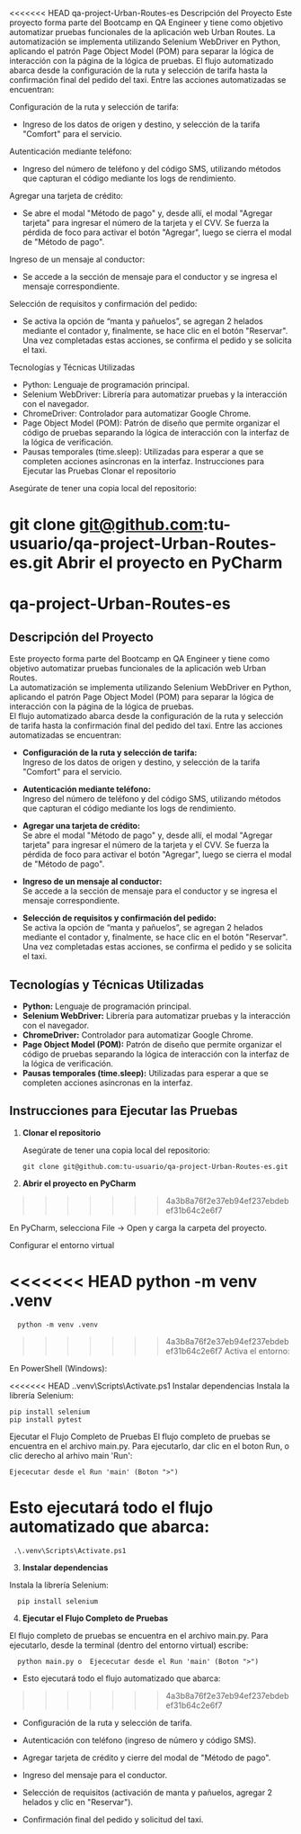 <<<<<<< HEAD
qa-project-Urban-Routes-es
Descripción del Proyecto
Este proyecto forma parte del Bootcamp en QA Engineer y tiene como objetivo automatizar pruebas funcionales de la aplicación web Urban Routes.
La automatización se implementa utilizando Selenium WebDriver en Python, aplicando el patrón Page Object Model (POM) para separar la lógica de interacción con la página de la lógica de pruebas.
El flujo automatizado abarca desde la configuración de la ruta y selección de tarifa hasta la confirmación final del pedido del taxi. Entre las acciones automatizadas se encuentran:

Configuración de la ruta y selección de tarifa:
* Ingreso de los datos de origen y destino, y selección de la tarifa "Comfort" para el servicio.

Autenticación mediante teléfono:
* Ingreso del número de teléfono y del código SMS, utilizando métodos que capturan el código mediante los logs de rendimiento.

Agregar una tarjeta de crédito:
* Se abre el modal "Método de pago" y, desde allí, el modal "Agregar tarjeta" para ingresar el número de la tarjeta y el CVV. Se fuerza la pérdida de foco para activar el botón "Agregar", luego se cierra el modal de "Método de pago".

Ingreso de un mensaje al conductor:
* Se accede a la sección de mensaje para el conductor y se ingresa el mensaje correspondiente.

Selección de requisitos y confirmación del pedido:
* Se activa la opción de “manta y pañuelos”, se agregan 2 helados mediante el contador y, finalmente, se hace clic en el botón "Reservar". Una vez completadas estas acciones, se confirma el pedido y se solicita el taxi.

Tecnologías y Técnicas Utilizadas
* Python: Lenguaje de programación principal.
* Selenium WebDriver: Librería para automatizar pruebas y la interacción con el navegador.
* ChromeDriver: Controlador para automatizar Google Chrome.
* Page Object Model (POM): Patrón de diseño que permite organizar el código de pruebas separando la lógica de interacción con la interfaz de la lógica de verificación.
* Pausas temporales (time.sleep): Utilizadas para esperar a que se completen acciones asíncronas en la interfaz.
Instrucciones para Ejecutar las Pruebas
Clonar el repositorio

Asegúrate de tener una copia local del repositorio:

git clone git@github.com:tu-usuario/qa-project-Urban-Routes-es.git
Abrir el proyecto en PyCharm
=======
# qa-project-Urban-Routes-es

## Descripción del Proyecto

Este proyecto forma parte del Bootcamp en QA Engineer y tiene como objetivo automatizar pruebas funcionales de la aplicación web Urban Routes.  
La automatización se implementa utilizando Selenium WebDriver en Python, aplicando el patrón Page Object Model (POM) para separar la lógica de interacción con la página de la lógica de pruebas.  
El flujo automatizado abarca desde la configuración de la ruta y selección de tarifa hasta la confirmación final del pedido del taxi. Entre las acciones automatizadas se encuentran:

- **Configuración de la ruta y selección de tarifa:**  
  Ingreso de los datos de origen y destino, y selección de la tarifa "Comfort" para el servicio.

- **Autenticación mediante teléfono:**  
  Ingreso del número de teléfono y del código SMS, utilizando métodos que capturan el código mediante los logs de rendimiento.

- **Agregar una tarjeta de crédito:**  
  Se abre el modal "Método de pago" y, desde allí, el modal "Agregar tarjeta" para ingresar el número de la tarjeta y el CVV. Se fuerza la pérdida de foco para activar el botón "Agregar", luego se cierra el modal de "Método de pago".

- **Ingreso de un mensaje al conductor:**  
  Se accede a la sección de mensaje para el conductor y se ingresa el mensaje correspondiente.

- **Selección de requisitos y confirmación del pedido:**  
  Se activa la opción de “manta y pañuelos”, se agregan 2 helados mediante el contador y, finalmente, se hace clic en el botón "Reservar". Una vez completadas estas acciones, se confirma el pedido y se solicita el taxi.

## Tecnologías y Técnicas Utilizadas

- **Python:** Lenguaje de programación principal.
- **Selenium WebDriver:** Librería para automatizar pruebas y la interacción con el navegador.
- **ChromeDriver:** Controlador para automatizar Google Chrome.
- **Page Object Model (POM):** Patrón de diseño que permite organizar el código de pruebas separando la lógica de interacción con la interfaz de la lógica de verificación.
- **Pausas temporales (time.sleep):** Utilizadas para esperar a que se completen acciones asíncronas en la interfaz.

## Instrucciones para Ejecutar las Pruebas

1. **Clonar el repositorio**

   Asegúrate de tener una copia local del repositorio:
   
       git clone git@github.com:tu-usuario/qa-project-Urban-Routes-es.git

2. **Abrir el proyecto en PyCharm**
>>>>>>> 4a3b8a76f2e37eb94ef237ebdebef31b64c2e6f7

En PyCharm, selecciona File → Open y carga la carpeta del proyecto.

Configurar el entorno virtual

<<<<<<< HEAD
    python -m venv .venv
=======
      python -m venv .venv

>>>>>>> 4a3b8a76f2e37eb94ef237ebdebef31b64c2e6f7
Activa el entorno:

En PowerShell (Windows):

<<<<<<< HEAD
    .\.venv\Scripts\Activate.ps1
Instalar dependencias
Instala la librería Selenium:

    pip install selenium
    pip install pytest
Ejecutar el Flujo Completo de Pruebas
El flujo completo de pruebas se encuentra en el archivo main.py. Para ejecutarlo, dar clic en el boton Run, o clic derecho al arhivo main 'Run':

    Ejececutar desde el Run 'main' (Boton ">")
Esto ejecutará todo el flujo automatizado que abarca:
=======
     .\.venv\Scripts\Activate.ps1

3. **Instalar dependencias**

Instala la librería Selenium:

      pip install selenium

4. **Ejecutar el Flujo Completo de Pruebas**

El flujo completo de pruebas se encuentra en el archivo main.py. Para ejecutarlo, desde la terminal (dentro del entorno virtual) escribe:

      python main.py o  Ejececutar desde el Run 'main' (Boton ">")

* Esto ejecutará todo el flujo automatizado que abarca:
>>>>>>> 4a3b8a76f2e37eb94ef237ebdebef31b64c2e6f7

* Configuración de la ruta y selección de tarifa.

* Autenticación con teléfono (ingreso de número y código SMS).

* Agregar tarjeta de crédito y cierre del modal de "Método de pago".

* Ingreso del mensaje para el conductor.

* Selección de requisitos (activación de manta y pañuelos, agregar 2 helados y clic en "Reservar").

* Confirmación final del pedido y solicitud del taxi.